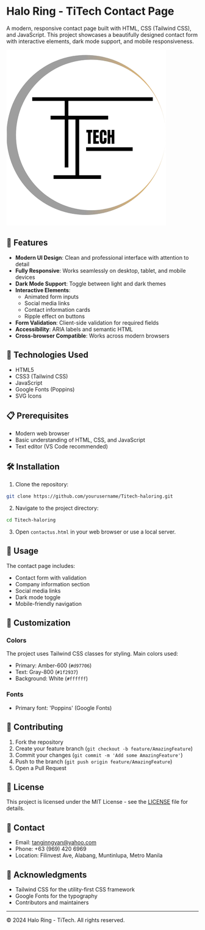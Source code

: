 # Halo Ring - TiTech Contact Page

A modern, responsive contact page built with HTML, CSS (Tailwind CSS), and JavaScript. This project showcases a beautifully designed contact form with interactive elements, dark mode support, and mobile responsiveness.

![TiTech Logo](img/TITECH.png)

## 🌟 Features

- **Modern UI Design**: Clean and professional interface with attention to detail
- **Fully Responsive**: Works seamlessly on desktop, tablet, and mobile devices
- **Dark Mode Support**: Toggle between light and dark themes
- **Interactive Elements**:
  - Animated form inputs
  - Social media links
  - Contact information cards
  - Ripple effect on buttons
- **Form Validation**: Client-side validation for required fields
- **Accessibility**: ARIA labels and semantic HTML
- **Cross-browser Compatible**: Works across modern browsers

## 🚀 Technologies Used

- HTML5
- CSS3 (Tailwind CSS)
- JavaScript
- Google Fonts (Poppins)
- SVG Icons

## 📋 Prerequisites

- Modern web browser
- Basic understanding of HTML, CSS, and JavaScript
- Text editor (VS Code recommended)

## 🛠️ Installation

1. Clone the repository:

```bash
git clone https://github.com/yourusername/Titech-haloring.git
```

2. Navigate to the project directory:

```bash
cd Titech-haloring
```

3. Open `contactus.html` in your web browser or use a local server.

## 📱 Usage

The contact page includes:

- Contact form with validation
- Company information section
- Social media links
- Dark mode toggle
- Mobile-friendly navigation

## 🎨 Customization

### Colors

The project uses Tailwind CSS classes for styling. Main colors used:

- Primary: Amber-600 (`#d97706`)
- Text: Gray-800 (`#1f2937`)
- Background: White (`#ffffff`)

### Fonts

- Primary font: 'Poppins' (Google Fonts)

## 🤝 Contributing

1. Fork the repository
2. Create your feature branch (`git checkout -b feature/AmazingFeature`)
3. Commit your changes (`git commit -m 'Add some AmazingFeature'`)
4. Push to the branch (`git push origin feature/AmazingFeature`)
5. Open a Pull Request

## 📄 License

This project is licensed under the MIT License - see the [LICENSE](LICENSE) file for details.

## 👥 Contact

- Email: tanginngyan@yahoo.com
- Phone: +63 (969) 420 6969
- Location: Filinvest Ave, Alabang, Muntinlupa, Metro Manila

## 🙏 Acknowledgments

- Tailwind CSS for the utility-first CSS framework
- Google Fonts for the typography
- Contributors and maintainers

---

© 2024 Halo Ring - TiTech. All rights reserved.
